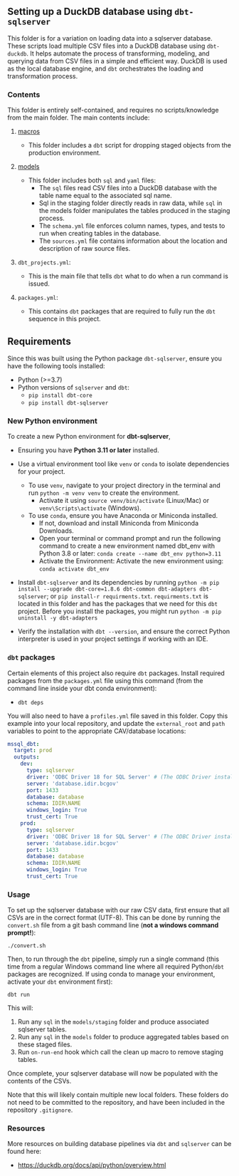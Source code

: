 ## Setting up a DuckDB database using `dbt-sqlserver`

This folder is for a variation on loading data into a sqlserver database. These scripts load multiple CSV files into a DuckDB database using `dbt-duckdb`. It helps automate the process of transforming, modeling, and querying data from CSV files in a simple and efficient way. DuckDB is used as the local database engine, and `dbt` orchestrates the loading and transformation process.

### Contents

This folder is entirely self-contained, and requires no scripts/knowledge from the main folder. The main contents include:

1. [macros](macros)
   * This folder includes a `dbt` script for dropping staged objects from the production environment. 

2. [models](models)
   * This folder includes both `sql` and `yaml` files:
       * The `sql` files read CSV files into a DuckDB database with the table name equal to the associated sql name.
       * Sql in the staging folder directly reads in raw data, while `sql` in the models folder manipulates the tables produced in the staging process. 
       * The `schema.yml` file enforces column names, types, and tests to run when creating tables in the database. 
       * The `sources.yml` file contains information about the location and description of raw source files. 

3. `dbt_projects.yml`:
   * This is the main file that tells `dbt` what to do when a run command is issued.

4. `packages.yml`:
   * This contains `dbt` packages that are required to fully run the `dbt` sequence in this project. 

## Requirements

Since this was built using the Python package `dbt-sqlserver`, ensure you have the following tools installed:

* Python (>=3.7)
* Python versions of `sqlserver` and `dbt`:
    * `pip install dbt-core`
    * `pip install dbt-sqlserver`


### New Python environment
To create a new Python environment for **dbt-sqlserver**, 

* Ensuring you have **Python 3.11 or later** installed. 

* Use a virtual environment tool like `venv` or `conda` to isolate dependencies for your project. 
  - To use `venv`, navigate to your project directory in the terminal and run `python -m venv venv` to create the environment. 
     * Activate it using `source venv/bin/activate` (Linux/Mac) or `venv\Scripts\activate` (Windows). 
  - To use `conda`, ensure you have Anaconda or Miniconda installed. 
    * If not, download and install Miniconda from Miniconda Downloads.
    * Open your terminal or command prompt and run the following command to create a new environment named dbt_env with Python 3.8 or later:
        `conda create --name dbt_env python=3.11`
    * Activate the Environment: Activate the new environment using:
        `conda activate dbt_env`
  
* Install `dbt-sqlserver` and its dependencies by running `python -m pip install --upgrade dbt-core=1.8.6 dbt-common dbt-adapters dbt-sqlserver`; or `pip install-r requirments.txt`. `requirments.txt` is located in this folder and has the packages that we need for this `dbt` project.
     Before you install the packages, you might run `python -m pip uninstall -y dbt-adapters`
* Verify the installation with `dbt --version`, and ensure the correct Python interpreter is used in your project settings if working with an IDE. 

### `dbt` packages

Certain elements of this project also require `dbt` packages. Install required packages from the `packages.yml` file using this command (from the command line inside your dbt conda environment):
* `dbt deps`

You will also need to have a `profiles.yml` file saved in this folder. Copy this example into your local repository, and update the `external_root` and `path` variables to point to the appropriate CAV/database locations:

```yaml
mssql_dbt:
  target: prod
  outputs:
    dev:
      type: sqlserver
      driver: 'ODBC Driver 18 for SQL Server' # (The ODBC Driver installed on your system)
      server: 'database.idir.bcgov'
      port: 1433
      database: database
      schema: IDIR\NAME
      windows_login: True
      trust_cert: True
    prod:
      type: sqlserver
      driver: 'ODBC Driver 18 for SQL Server' # (The ODBC Driver installed on your system)
      server: 'database.idir.bcgov'
      port: 1433
      database: database
      schema: IDIR\NAME
      windows_login: True
      trust_cert: True

```

### Usage

To set up the sqlserver database with our raw CSV data, first ensure that all CSVs are in the correct format (UTF-8). This can be done by running the `convert.sh` file from a git bash command line (**not a windows command prompt!**):

`./convert.sh`

Then, to run through the `dbt` pipeline, simply run a single command (this time from a regular Windows command line where all required Python/`dbt` packages are recognized. If using conda to manage your environment, activate your `dbt` environment first):

`dbt run`

This will:
1. Run any `sql` in the `models/staging` folder and produce associated sqlserver tables.
2. Run any `sql` in the `models` folder to produce aggregated tables based on these staged files. 
3. Run `on-run-end` hook which call the clean up macro to remove staging tables. 

Once complete, your sqlserver database will now be populated with the contents of the CSVs. 

Note that this will likely contain multiple new local folders. These folders do not need to be committed to the repository, and have been included in the repository `.gitignore`. 

### Resources

More resources on building database pipelines via `dbt` and `sqlserver` can be found here: 


* https://duckdb.org/docs/api/python/overview.html


